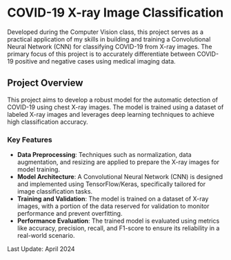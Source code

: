 # COVID-19 X-ray Image Classification

Developed during the Computer Vision class, this project serves as a practical application of my skills in building and training a Convolutional Neural Network (CNN) for classifying COVID-19 from X-ray images. The primary focus of this project is to accurately differentiate between COVID-19 positive and negative cases using medical imaging data.

## Project Overview

This project aims to develop a robust model for the automatic detection of COVID-19 using chest X-ray images. The model is trained using a dataset of labeled X-ray images and leverages deep learning techniques to achieve high classification accuracy.

### Key Features

- **Data Preprocessing**: Techniques such as normalization, data augmentation, and resizing are applied to prepare the X-ray images for model training.
- **Model Architecture**: A Convolutional Neural Network (CNN) is designed and implemented using TensorFlow/Keras, specifically tailored for image classification tasks.
- **Training and Validation**: The model is trained on a dataset of X-ray images, with a portion of the data reserved for validation to monitor performance and prevent overfitting.
- **Performance Evaluation**: The trained model is evaluated using metrics like accuracy, precision, recall, and F1-score to ensure its reliability in a real-world scenario.

Last Update: April 2024
